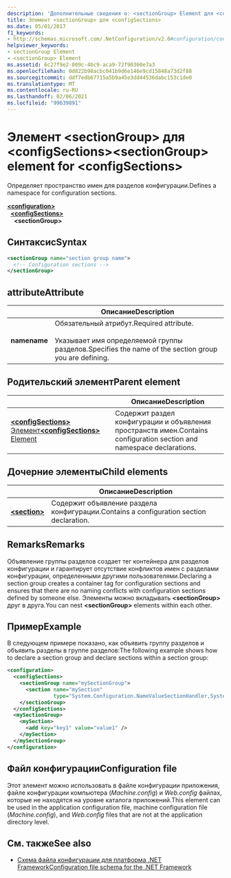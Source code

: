 ```yaml
---
description: 'Дополнительные сведения о: <sectionGroup> Element для <configSections>'
title: Элемент <sectionGroup> для <configSections>
ms.date: 05/01/2017
f1_keywords:
- http://schemas.microsoft.com/.NetConfiguration/v2.0#configuration/configSections/sectionGroup
helpviewer_keywords:
- sectionGroup Element
- <sectionGroup> Element
ms.assetid: 6c27f9e2-809c-4bc9-aca9-72f90360e7a3
ms.openlocfilehash: 0d822b98acbc041b9d6e146e9cd15848a73d2f88
ms.sourcegitcommit: ddf7edb67715a5b9a45e3dd44536dabc153c1de0
ms.translationtype: MT
ms.contentlocale: ru-RU
ms.lasthandoff: 02/06/2021
ms.locfileid: "99639891"
---
```

# <a name="sectiongroup-element-for-configsections"></a><span data-ttu-id="24e93-103">Элемент \<sectionGroup> для \<configSections></span><span class="sxs-lookup"><span data-stu-id="24e93-103">\<sectionGroup> element for \<configSections></span></span>

<span data-ttu-id="24e93-104">Определяет пространство имен для разделов конфигурации.</span><span class="sxs-lookup"><span data-stu-id="24e93-104">Defines a namespace for configuration sections.</span></span>

[**\<configuration>**](configuration-element.md)\
&nbsp;&nbsp;[**\<configSections>**](configsections-element-for-configuration.md)\
&nbsp;&nbsp;&nbsp;&nbsp;**\<sectionGroup>**

## <a name="syntax"></a><span data-ttu-id="24e93-105">Синтаксис</span><span class="sxs-lookup"><span data-stu-id="24e93-105">Syntax</span></span>

```xml
<sectionGroup name="section group name">
  <!-- Configuration sections -->
</sectionGroup>
```

## <a name="attribute"></a><span data-ttu-id="24e93-106">attribute</span><span class="sxs-lookup"><span data-stu-id="24e93-106">Attribute</span></span>

|           | <span data-ttu-id="24e93-107">Описание</span><span class="sxs-lookup"><span data-stu-id="24e93-107">Description</span></span> |
| --------- | ----------- |
| <span data-ttu-id="24e93-108">**name**</span><span class="sxs-lookup"><span data-stu-id="24e93-108">**name**</span></span>  | <span data-ttu-id="24e93-109">Обязательный атрибут.</span><span class="sxs-lookup"><span data-stu-id="24e93-109">Required attribute.</span></span><br><br><span data-ttu-id="24e93-110">Указывает имя определяемой группы разделов.</span><span class="sxs-lookup"><span data-stu-id="24e93-110">Specifies the name of the section group you are defining.</span></span> |

## <a name="parent-element"></a><span data-ttu-id="24e93-111">Родительский элемент</span><span class="sxs-lookup"><span data-stu-id="24e93-111">Parent element</span></span>

|     | <span data-ttu-id="24e93-112">Описание</span><span class="sxs-lookup"><span data-stu-id="24e93-112">Description</span></span> |
| --- | ----------- |
| [<span data-ttu-id="24e93-113">**\<configSections>** Элемент</span><span class="sxs-lookup"><span data-stu-id="24e93-113">**\<configSections>** Element</span></span>](configsections-element-for-configuration.md) | <span data-ttu-id="24e93-114">Содержит раздел конфигурации и объявления пространств имен.</span><span class="sxs-lookup"><span data-stu-id="24e93-114">Contains configuration section and namespace declarations.</span></span> |

## <a name="child-elements"></a><span data-ttu-id="24e93-115">Дочерние элементы</span><span class="sxs-lookup"><span data-stu-id="24e93-115">Child elements</span></span>

|     | <span data-ttu-id="24e93-116">Описание</span><span class="sxs-lookup"><span data-stu-id="24e93-116">Description</span></span> |
| --- | ----------- |
| [**\<section>**](section-element.md) | <span data-ttu-id="24e93-117">Содержит объявление раздела конфигурации.</span><span class="sxs-lookup"><span data-stu-id="24e93-117">Contains a configuration section declaration.</span></span> |

## <a name="remarks"></a><span data-ttu-id="24e93-118">Remarks</span><span class="sxs-lookup"><span data-stu-id="24e93-118">Remarks</span></span>

<span data-ttu-id="24e93-119">Объявление группы разделов создает тег контейнера для разделов конфигурации и гарантирует отсутствие конфликтов имен с разделами конфигурации, определенными другими пользователями.</span><span class="sxs-lookup"><span data-stu-id="24e93-119">Declaring a section group creates a container tag for configuration sections and ensures that there are no naming conflicts with configuration sections defined by someone else.</span></span> <span data-ttu-id="24e93-120">Элементы можно вкладывать **\<sectionGroup>** друг в друга.</span><span class="sxs-lookup"><span data-stu-id="24e93-120">You can nest **\<sectionGroup>** elements within each other.</span></span>

## <a name="example"></a><span data-ttu-id="24e93-121">Пример</span><span class="sxs-lookup"><span data-stu-id="24e93-121">Example</span></span>

<span data-ttu-id="24e93-122">В следующем примере показано, как объявить группу разделов и объявить разделы в группе разделов:</span><span class="sxs-lookup"><span data-stu-id="24e93-122">The following example shows how to declare a section group and declare sections within a section group:</span></span>

```xml
<configuration>
  <configSections>
    <sectionGroup name="mySectionGroup">
      <section name="mySection"
               type="System.Configuration.NameValueSectionHandler,System" />
    </sectionGroup>
  </configSections>
  <mySectionGroup>
    <mySection>
      <add key="key1" value="value1" />
    </mySection>
  </mySectionGroup>
</configuration>
```

## <a name="configuration-file"></a><span data-ttu-id="24e93-123">Файл конфигурации</span><span class="sxs-lookup"><span data-stu-id="24e93-123">Configuration file</span></span>

<span data-ttu-id="24e93-124">Этот элемент можно использовать в файле конфигурации приложения, файле конфигурации компьютера (*Machine.config*) и *Web.config* файлах, которые не находятся на уровне каталога приложений.</span><span class="sxs-lookup"><span data-stu-id="24e93-124">This element can be used in the application configuration file, machine configuration file (*Machine.config*), and *Web.config* files that are not at the application directory level.</span></span>

## <a name="see-also"></a><span data-ttu-id="24e93-125">См. также</span><span class="sxs-lookup"><span data-stu-id="24e93-125">See also</span></span>

- [<span data-ttu-id="24e93-126">Схема файла конфигурации для платформа .NET Framework</span><span class="sxs-lookup"><span data-stu-id="24e93-126">Configuration file schema for the .NET Framework</span></span>](index.md)
